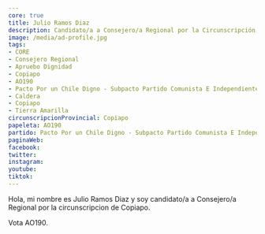 ```yaml
---
core: true
title: Julio Ramos Diaz
description: Candidato/a a Consejero/a Regional por la Circunscripción de Copiapo
image: /media/ad-profile.jpg
tags:
- CORE
- Consejero Regional
- Apruebo Dignidad
- Copiapo
- AO190
- Pacto Por un Chile Digno - Subpacto Partido Comunista E Independientes - Partido Comunista De Chile
- Caldera
- Copiapo
- Tierra Amarilla
circunscripcionProvincial: Copiapo
papeleta: AO190
partido: Pacto Por un Chile Digno - Subpacto Partido Comunista E Independientes - Partido Comunista De Chile
paginaWeb:
facebook:
twitter:
instagram:
youtube:
tiktok:
---
```

Hola, mi nombre es Julio Ramos Diaz y soy candidato/a a Consejero/a Regional por la circunscripcion de Copiapo.

Vota AO190.